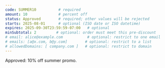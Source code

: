 ```yaml
---
code: SUMMER10          # required
amount: 10              # percent off
status: Approved        # required; other values will be rejected
starts: 2025-08-01      # optional (ISO date or ISO datetime)
expires: 2025-09-30T23:59:59-07:00   # optional
minSubtotal: 2         # optional: order must meet this pre-discount
# email: alice@example.com           # optional: restrict to one email
# emails: [a@x.com, b@y.com]        # optional: restrict to a list
# allowedDomains: [ company.com ]   # optional: restrict to domain
---
```

Approved: 10% off summer promo.
